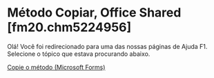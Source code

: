 
# Método Copiar, Office Shared [fm20.chm5224956]

Olá! Você foi redirecionado para uma das nossas páginas de Ajuda F1. Selecione o tópico que estava procurando abaixo.

[Copie o método (Microsoft Forms)](http://msdn.microsoft.com/library/debe6ebb-e382-acd8-d8f3-c7808a47bccd%28Office.15%29.aspx)
